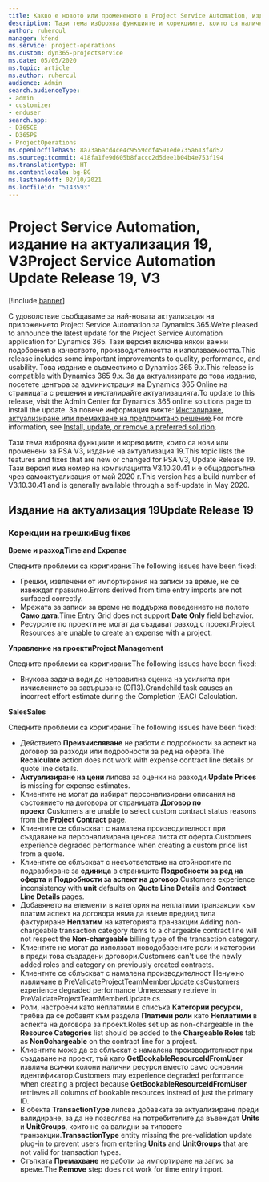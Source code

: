 ```yaml
---
title: Какво е новото или промененото в Project Service Automation, издание на актуализация 19, V3
description: Тази тема изброява функциите и корекциите, които са налични в Project Service Automation V3, издание на актуализация 19, V3.
author: ruhercul
manager: kfend
ms.service: project-operations
ms.custom: dyn365-projectservice
ms.date: 05/05/2020
ms.topic: article
ms.author: ruhercul
audience: Admin
search.audienceType:
- admin
- customizer
- enduser
search.app:
- D365CE
- D365PS
- ProjectOperations
ms.openlocfilehash: 8a73a6acd4ce4c9559cdf4591ede735a613f4d52
ms.sourcegitcommit: 418fa1fe9d605b8faccc2d5dee1b04b4e753f194
ms.translationtype: HT
ms.contentlocale: bg-BG
ms.lasthandoff: 02/10/2021
ms.locfileid: "5143593"
---
```

# <a name="project-service-automation-update-release-19-v3"></a><span data-ttu-id="f602a-103">Project Service Automation, издание на актуализация 19, V3</span><span class="sxs-lookup"><span data-stu-id="f602a-103">Project Service Automation Update Release 19, V3</span></span>

[!include [banner](../includes/psa-now-project-operations.md)]

<span data-ttu-id="f602a-104">С удоволствие съобщаваме за най-новата актуализация на приложението Project Service Automation за Dynamics 365.</span><span class="sxs-lookup"><span data-stu-id="f602a-104">We’re pleased to announce the latest update for the Project Service Automation application for Dynamics 365.</span></span> <span data-ttu-id="f602a-105">Тази версия включва някои важни подобрения в качеството, производителността и използваемостта.</span><span class="sxs-lookup"><span data-stu-id="f602a-105">This release includes some important improvements to quality, performance, and usability.</span></span> <span data-ttu-id="f602a-106">Това издание е съвместимо с Dynamics 365 9.x.</span><span class="sxs-lookup"><span data-stu-id="f602a-106">This release is compatible with Dynamics 365 9.x.</span></span> <span data-ttu-id="f602a-107">За да актуализирате до това издание, посетете центъра за администрация на Dynamics 365 Online на страницата с решения и инсталирайте актуализацията.</span><span class="sxs-lookup"><span data-stu-id="f602a-107">To update to this release, visit the Admin Center for Dynamics 365 online solutions page to install the update.</span></span> <span data-ttu-id="f602a-108">За повече информация вижте: [Инсталиране, актуализиране или премахване на предпочитано решение](https://docs.microsoft.com/power-platform/admin/install-remove-preferred-solution).</span><span class="sxs-lookup"><span data-stu-id="f602a-108">For more information, see [Install, update, or remove a preferred solution](https://docs.microsoft.com/power-platform/admin/install-remove-preferred-solution).</span></span>

<span data-ttu-id="f602a-109">Тази тема изброява функциите и корекциите, които са нови или променени за PSA V3, издание на актуализация 19.</span><span class="sxs-lookup"><span data-stu-id="f602a-109">This topic lists the features and fixes that are new or changed for PSA V3, Update Release 19.</span></span> <span data-ttu-id="f602a-110">Тази версия има номер на компилацията V3.10.30.41 и е общодостъпна чрез самоактуализация от май 2020 г.</span><span class="sxs-lookup"><span data-stu-id="f602a-110">This version has a build number of V3.10.30.41 and is generally available through a self-update in May 2020.</span></span>

## <a name="update-release-19"></a><span data-ttu-id="f602a-111">Издание на актуализация 19</span><span class="sxs-lookup"><span data-stu-id="f602a-111">Update Release 19</span></span>

### <a name="bug-fixes"></a><span data-ttu-id="f602a-112">Корекции на грешки</span><span class="sxs-lookup"><span data-stu-id="f602a-112">Bug fixes</span></span>

<span data-ttu-id="f602a-113">**Време и разход**</span><span class="sxs-lookup"><span data-stu-id="f602a-113">**Time and Expense**</span></span>

<span data-ttu-id="f602a-114">Следните проблеми са коригирани:</span><span class="sxs-lookup"><span data-stu-id="f602a-114">The following issues have been fixed:</span></span> 

- <span data-ttu-id="f602a-115">Грешки, извлечени от импортирания на записи за време, не се извеждат правилно.</span><span class="sxs-lookup"><span data-stu-id="f602a-115">Errors derived from time entry imports are not surfaced correctly.</span></span>
- <span data-ttu-id="f602a-116">Мрежата за записи за време не поддържа поведението на полето **Само дата**.</span><span class="sxs-lookup"><span data-stu-id="f602a-116">Time Entry Grid does not support **Date Only** field behavior.</span></span>
- <span data-ttu-id="f602a-117">Ресурсите по проекти не могат да създават разход с проект.</span><span class="sxs-lookup"><span data-stu-id="f602a-117">Project Resources are unable to create an expense with a project.</span></span>

<span data-ttu-id="f602a-118">**Управление на проекти**</span><span class="sxs-lookup"><span data-stu-id="f602a-118">**Project Management**</span></span>

<span data-ttu-id="f602a-119">Следните проблеми са коригирани:</span><span class="sxs-lookup"><span data-stu-id="f602a-119">The following issues have been fixed:</span></span> 

-  <span data-ttu-id="f602a-120">Внукова задача води до неправилна оценка на усилията при изчислението за завършване (ОПЗ).</span><span class="sxs-lookup"><span data-stu-id="f602a-120">Grandchild task causes an incorrect effort estimate during the Completion (EAC) Calculation.</span></span>

<span data-ttu-id="f602a-121">**Sales**</span><span class="sxs-lookup"><span data-stu-id="f602a-121">**Sales**</span></span>

<span data-ttu-id="f602a-122">Следните проблеми са коригирани:</span><span class="sxs-lookup"><span data-stu-id="f602a-122">The following issues have been fixed:</span></span> 

- <span data-ttu-id="f602a-123">Действието **Преизчисляване** не работи с подробности за аспект на договор за разходи или подробности за ред на оферта.</span><span class="sxs-lookup"><span data-stu-id="f602a-123">The **Recalculate** action does not work with expense contract line details or quote line details.</span></span>
- <span data-ttu-id="f602a-124">**Актуализиране на цени** липсва за оценки на разходи.</span><span class="sxs-lookup"><span data-stu-id="f602a-124">**Update Prices** is missing for expense estimates.</span></span>
-  <span data-ttu-id="f602a-125">Клиентите не могат да избират персонализирани описания на състоянието на договора от страницата **Договор по проект**.</span><span class="sxs-lookup"><span data-stu-id="f602a-125">Customers are unable to select custom contract status reasons from the **Project Contract** page.</span></span>
- <span data-ttu-id="f602a-126">Клиентите се сблъскват с намалена производителност при създаване на персонализирана ценова листа от оферта.</span><span class="sxs-lookup"><span data-stu-id="f602a-126">Customers experience degraded performance when creating a custom price list from a quote.</span></span>
- <span data-ttu-id="f602a-127">Клиентите се сблъскват с несъответствие на стойностите по подразбиране за **единица** в страниците **Подробности за ред на оферта** и **Подробности за аспект на договор**.</span><span class="sxs-lookup"><span data-stu-id="f602a-127">Customers experience inconsistency with **unit** defaults on **Quote Line Details** and **Contract Line Details** pages.</span></span>
- <span data-ttu-id="f602a-128">Добавянето на елементи в категория на неплатими транзакции към платим аспект на договора няма да вземе предвид типа фактуриране **Неплатим** на категорията транзакции.</span><span class="sxs-lookup"><span data-stu-id="f602a-128">Adding non-chargeable transaction category items to a chargeable contract line will not respect the **Non-chargeable** billing type of the transaction category.</span></span>
- <span data-ttu-id="f602a-129">Клиентите не могат да използват новодобавените роли и категории в преди това създадени договори.</span><span class="sxs-lookup"><span data-stu-id="f602a-129">Customers can't use the newly added roles and category on previously created contracts.</span></span>
- <span data-ttu-id="f602a-130">Клиентите се сблъскват с намалена производителност Ненужно извличане в PreValidateProjectTeamMemberUpdate.cs</span><span class="sxs-lookup"><span data-stu-id="f602a-130">Customers experience degraded performance Unnecessary retrieve in PreValidateProjectTeamMemberUpdate.cs</span></span>
- <span data-ttu-id="f602a-131">Роли, настроени като неплатими в списъка **Категории ресурси**, трябва да се добавят към раздела **Платими роли** като **Неплатими** в аспекта на договора за проект.</span><span class="sxs-lookup"><span data-stu-id="f602a-131">Roles set up as non-chargeable in the **Resource Categories** list should be added to the **Chargeable Roles** tab as **Non0chargeable** on the contract line for a project.</span></span>
- <span data-ttu-id="f602a-132">Клиентите може да се сблъскат с намалена производителност при създаване на проект, тъй като **GetBookableResourceIdFromUser** извлича всички колони налични ресурси вместо само основния идентификатор.</span><span class="sxs-lookup"><span data-stu-id="f602a-132">Customers may experience degraded performance when creating a project because **GetBookableResourceIdFromUser** retrieves all columns of bookable resources instead of just the primary ID.</span></span>
- <span data-ttu-id="f602a-133">В обекта **TransactionType** липсва добавката за актуализиране преди валидиране, за да не позволява на потребителите да въвеждат **Units** и **UnitGroups**, които не са валидни за типовете транзакции.</span><span class="sxs-lookup"><span data-stu-id="f602a-133">**TransactionType** entity missing the pre-validation update plug-in to prevent users from entering **Units** and **UnitGroups** that are not valid for transaction types.</span></span>
- <span data-ttu-id="f602a-134">Стъпката **Премахване** не работи за импортиране на запис за време.</span><span class="sxs-lookup"><span data-stu-id="f602a-134">The **Remove** step does not work for time entry import.</span></span>
